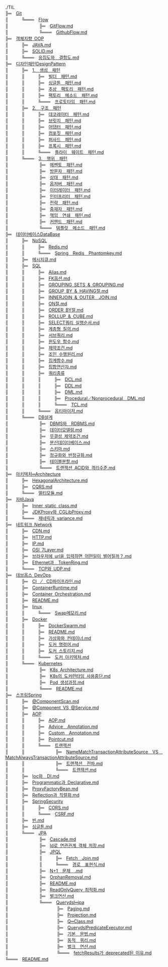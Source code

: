 ./TIL</br>
╠═　[Git](./Git)</br>
║　　　╚═══　[Flow](./Git/Flow)</br>
║　　　　　　　╠═　[GitFlow.md](./Git/Flow/GitFlow.md)</br>
║　　　　　　　╚═══　[GithubFlow.md](./Git/Flow/GithubFlow.md)</br>
╠═　[객체지향 OOP](./객체지향 OOP)</br>
║　　　╠═　[JAVA.md](./객체지향 OOP/JAVA.md)</br>
║　　　╠═　[SOLID.md](./객체지향 OOP/SOLID.md)</br>
║　　　╚═══　[응집도와　결합도.md](./객체지향 OOP/응집도와　결합도.md)</br>
╠═　[디자인패턴DesignPattern](./디자인패턴DesignPattern)</br>
║　　　╠═　[1.　생성　패턴](./디자인패턴DesignPattern/1.　생성　패턴)</br>
║　　　║　　　╠═　[빌더　패턴.md](./디자인패턴DesignPattern/1.　생성　패턴/빌더　패턴.md)</br>
║　　　║　　　╠═　[싱글톤　패턴.md](./디자인패턴DesignPattern/1.　생성　패턴/싱글톤　패턴.md)</br>
║　　　║　　　╠═　[추상　팩토리　패턴.md](./디자인패턴DesignPattern/1.　생성　패턴/추상　팩토리　패턴.md)</br>
║　　　║　　　╠═　[팩토리　메소드　패턴.md](./디자인패턴DesignPattern/1.　생성　패턴/팩토리　메소드　패턴.md)</br>
║　　　║　　　╚═══　[프로토타입　패턴.md](./디자인패턴DesignPattern/1.　생성　패턴/프로토타입　패턴.md)</br>
║　　　╠═　[2.　구조　패턴](./디자인패턴DesignPattern/2.　구조　패턴)</br>
║　　　║　　　╠═　[데코레이터　패턴.md](./디자인패턴DesignPattern/2.　구조　패턴/데코레이터　패턴.md)</br>
║　　　║　　　╠═　[브릿지　패턴.md](./디자인패턴DesignPattern/2.　구조　패턴/브릿지　패턴.md)</br>
║　　　║　　　╠═　[어댑터　패턴.md](./디자인패턴DesignPattern/2.　구조　패턴/어댑터　패턴.md)</br>
║　　　║　　　╠═　[컴포짓　패턴.md](./디자인패턴DesignPattern/2.　구조　패턴/컴포짓　패턴.md)</br>
║　　　║　　　╠═　[퍼사드　패턴.md](./디자인패턴DesignPattern/2.　구조　패턴/퍼사드　패턴.md)</br>
║　　　║　　　╠═　[프록시　패턴.md](./디자인패턴DesignPattern/2.　구조　패턴/프록시　패턴.md)</br>
║　　　║　　　╚═══　[플라이　웨이트　패턴.md](./디자인패턴DesignPattern/2.　구조　패턴/플라이　웨이트　패턴.md)</br>
║　　　╚═══　[3.　행위　패턴](./디자인패턴DesignPattern/3.　행위　패턴)</br>
║　　　　　　　╠═　[메멘토　패턴.md](./디자인패턴DesignPattern/3.　행위　패턴/메멘토　패턴.md)</br>
║　　　　　　　╠═　[방문자　패턴.md](./디자인패턴DesignPattern/3.　행위　패턴/방문자　패턴.md)</br>
║　　　　　　　╠═　[상태　패턴.md](./디자인패턴DesignPattern/3.　행위　패턴/상태　패턴.md)</br>
║　　　　　　　╠═　[옵저버　패턴.md](./디자인패턴DesignPattern/3.　행위　패턴/옵저버　패턴.md)</br>
║　　　　　　　╠═　[이터레이터　패턴.md](./디자인패턴DesignPattern/3.　행위　패턴/이터레이터　패턴.md)</br>
║　　　　　　　╠═　[인터프리터　패턴.md](./디자인패턴DesignPattern/3.　행위　패턴/인터프리터　패턴.md)</br>
║　　　　　　　╠═　[전략　패턴.md](./디자인패턴DesignPattern/3.　행위　패턴/전략　패턴.md)</br>
║　　　　　　　╠═　[중재자　패턴.md](./디자인패턴DesignPattern/3.　행위　패턴/중재자　패턴.md)</br>
║　　　　　　　╠═　[책임　연쇄　패턴.md](./디자인패턴DesignPattern/3.　행위　패턴/책임　연쇄　패턴.md)</br>
║　　　　　　　╠═　[커맨드　패턴.md](./디자인패턴DesignPattern/3.　행위　패턴/커맨드　패턴.md)</br>
║　　　　　　　╚═══　[템플릿　메소드　패턴.md](./디자인패턴DesignPattern/3.　행위　패턴/템플릿　메소드　패턴.md)</br>
╠═　[데이터베이스DataBase](./데이터베이스DataBase)</br>
║　　　╠═　[NoSQL](./데이터베이스DataBase/NoSQL)</br>
║　　　║　　　╠═　[Redis.md](./데이터베이스DataBase/NoSQL/Redis.md)</br>
║　　　║　　　╚═══　[Spring　Redis　Phantomkey.md](./데이터베이스DataBase/NoSQL/Spring　Redis　Phantomkey.md)</br>
║　　　╠═　[메시지큐.md](./데이터베이스DataBase/메시지큐.md)</br>
║　　　╠═　[SQL](./데이터베이스DataBase/SQL)</br>
║　　　║　　　╠═　[Alias.md](./데이터베이스DataBase/SQL/Alias.md)</br>
║　　　║　　　╠═　[FK옵션.md](./데이터베이스DataBase/SQL/FK옵션.md)</br>
║　　　║　　　╠═　[GROUPING SETS & GROUPING.md](./데이터베이스DataBase/SQL/GROUPING SETS & GROUPING.md)</br>
║　　　║　　　╠═　[GROUP BY & HAVING절.md](./데이터베이스DataBase/SQL/GROUP BY & HAVING절.md)</br>
║　　　║　　　╠═　[INNERJOIN & OUTER　JOIN.md](./데이터베이스DataBase/SQL/INNERJOIN & OUTER　JOIN.md)</br>
║　　　║　　　╠═　[ON절.md](./데이터베이스DataBase/SQL/ON절.md)</br>
║　　　║　　　╠═　[ORDER BY절.md](./데이터베이스DataBase/SQL/ORDER BY절.md)</br>
║　　　║　　　╠═　[ROLLUP & CUBE.md](./데이터베이스DataBase/SQL/ROLLUP & CUBE.md)</br>
║　　　║　　　╠═　[SELECT쿼리 실행순서.md](./데이터베이스DataBase/SQL/SELECT쿼리 실행순서.md)</br>
║　　　║　　　╠═　[계층형 질의.md](./데이터베이스DataBase/SQL/계층형 질의.md)</br>
║　　　║　　　╠═　[서브쿼리.md](./데이터베이스DataBase/SQL/서브쿼리.md)</br>
║　　　║　　　╠═　[윈도우 함수.md](./데이터베이스DataBase/SQL/윈도우 함수.md)</br>
║　　　║　　　╠═　[제약조건.md](./데이터베이스DataBase/SQL/제약조건.md)</br>
║　　　║　　　╠═　[조인 수행원리.md](./데이터베이스DataBase/SQL/조인 수행원리.md)</br>
║　　　║　　　╠═　[집계함수.md](./데이터베이스DataBase/SQL/집계함수.md)</br>
║　　　║　　　╠═　[집합연산자.md](./데이터베이스DataBase/SQL/집합연산자.md)</br>
║　　　║　　　╠═　[쿼리종류](./데이터베이스DataBase/SQL/쿼리종류)</br>
║　　　║　　　║　　　╠═　[DCL.md](./데이터베이스DataBase/SQL/쿼리종류/DCL.md)</br>
║　　　║　　　║　　　╠═　[DDL.md](./데이터베이스DataBase/SQL/쿼리종류/DDL.md)</br>
║　　　║　　　║　　　╠═　[DML.md](./데이터베이스DataBase/SQL/쿼리종류/DML.md)</br>
║　　　║　　　║　　　╠═　[Procedural／Nonprocedural　DML.md](./데이터베이스DataBase/SQL/쿼리종류/Procedural／Nonprocedural　DML.md)</br>
║　　　║　　　║　　　╚═══　[TCL.md](./데이터베이스DataBase/SQL/쿼리종류/TCL.md)</br>
║　　　║　　　╚═══　[옵티마이저.md](./데이터베이스DataBase/SQL/옵티마이저.md)</br>
║　　　╚═══　[DB설계](./데이터베이스DataBase/DB설계)</br>
║　　　　　　　╠═　[DBMS와　RDBMS.md](./데이터베이스DataBase/DB설계/DBMS와　RDBMS.md)</br>
║　　　　　　　╠═　[데이터모델링.md](./데이터베이스DataBase/DB설계/데이터모델링.md)</br>
║　　　　　　　╠═　[무결성 제약조건.md](./데이터베이스DataBase/DB설계/무결성 제약조건.md)</br>
║　　　　　　　╠═　[분산데이터베이스.md](./데이터베이스DataBase/DB설계/분산데이터베이스.md)</br>
║　　　　　　　╠═　[스키마.md](./데이터베이스DataBase/DB설계/스키마.md)</br>
║　　　　　　　╠═　[정규화와 반정규화.md](./데이터베이스DataBase/DB설계/정규화와 반정규화.md)</br>
║　　　　　　　╠═　[테이블분할.md](./데이터베이스DataBase/DB설계/테이블분할.md)</br>
║　　　　　　　╚═══　[트랜잭션 ACID와 격리수준.md](./데이터베이스DataBase/DB설계/트랜잭션 ACID와 격리수준.md)</br>
╠═　[아키텍처═Architecture](./아키텍처═Architecture)</br>
║　　　╠═　[HexagonalArchitecture.md](./아키텍처═Architecture/HexagonalArchitecture.md)</br>
║　　　╠═　[CQRS.md](./아키텍처═Architecture/CQRS.md)</br>
║　　　╚═══　[멀티모듈.md](./아키텍처═Architecture/멀티모듈.md)</br>
╠═　[자바Java](./자바Java)</br>
║　　　╠═　[Inner static class.md](./자바Java/Inner static class.md)</br>
║　　　╠═　[JDKProxy와 CGLibProxy.md](./자바Java/JDKProxy와 CGLibProxy.md)</br>
║　　　╚═══　[제네릭과 variance.md](./자바Java/제네릭과 variance.md)</br>
╠═　[네트워크 Network](./네트워크 Network)</br>
║　　　╠═　[CDN.md](./네트워크 Network/CDN.md)</br>
║　　　╠═　[HTTP.md](./네트워크 Network/HTTP.md)</br>
║　　　╠═　[IP.md](./네트워크 Network/IP.md)</br>
║　　　╠═　[OSI 7Layer.md](./네트워크 Network/OSI 7Layer.md)</br>
║　　　╠═　[브라우저에 url을 입력하면 어떤일이 벌어질까？.md](./네트워크 Network/브라우저에 url을 입력하면 어떤일이 벌어질까？.md)</br>
║　　　╠═　[Ethernet과　TokenRing.md](./네트워크 Network/Ethernet과　TokenRing.md)</br>
║　　　╚═══　[TCP와 UDP.md](./네트워크 Network/TCP와 UDP.md)</br>
╠═　[데브옵스 DevOps](./데브옵스 DevOps)</br>
║　　　╠═　[CI　⁄　CD파이프라인.md](./데브옵스 DevOps/CI　⁄　CD파이프라인.md)</br>
║　　　╠═　[ContainerRuntime.md](./데브옵스 DevOps/ContainerRuntime.md)</br>
║　　　╠═　[Container Orchestration.md](./데브옵스 DevOps/Container Orchestration.md)</br>
║　　　╠═　[README.md](./데브옵스 DevOps/README.md)</br>
║　　　╠═　[linux](./데브옵스 DevOps/linux)</br>
║　　　║　　　╚═══　[Swap메모리.md](./데브옵스 DevOps/linux/Swap메모리.md)</br>
║　　　╠═　[Docker](./데브옵스 DevOps/Docker)</br>
║　　　║　　　╠═　[DockerSwarm.md](./데브옵스 DevOps/Docker/DockerSwarm.md)</br>
║　　　║　　　╠═　[README.md](./데브옵스 DevOps/Docker/README.md)</br>
║　　　║　　　╠═　[가상화와 컨테이너.md](./데브옵스 DevOps/Docker/가상화와 컨테이너.md)</br>
║　　　║　　　╠═　[도커 명령어.md](./데브옵스 DevOps/Docker/도커 명령어.md)</br>
║　　　║　　　╠═　[도커 스토리지.md](./데브옵스 DevOps/Docker/도커 스토리지.md)</br>
║　　　║　　　╚═══　[도커 아키텍처.md](./데브옵스 DevOps/Docker/도커 아키텍처.md)</br>
║　　　╚═══　[Kubernetes](./데브옵스 DevOps/Kubernetes)</br>
║　　　　　　　╠═　[K8s Architecture.md](./데브옵스 DevOps/Kubernetes/K8s Architecture.md)</br>
║　　　　　　　╠═　[K8s의 도커런타임 사용중단.md](./데브옵스 DevOps/Kubernetes/K8s의 도커런타임 사용중단.md)</br>
║　　　　　　　╠═　[Pod 생성과정.md](./데브옵스 DevOps/Kubernetes/Pod 생성과정.md)</br>
║　　　　　　　╚═══　[README.md](./데브옵스 DevOps/Kubernetes/README.md)</br>
╠═　[스프링Spring](./스프링Spring)</br>
║　　　╠═　[@ComponentScan.md](./스프링Spring/@ComponentScan.md)</br>
║　　　╠═　[@Component VS @Service.md](./스프링Spring/@Component VS @Service.md)</br>
║　　　╠═　[AOP](./스프링Spring/AOP)</br>
║　　　║　　　╠═　[AOP.md](./스프링Spring/AOP/AOP.md)</br>
║　　　║　　　╠═　[Advice　Annotation.md](./스프링Spring/AOP/Advice　Annotation.md)</br>
║　　　║　　　╠═　[Custom　Annotation.md](./스프링Spring/AOP/Custom　Annotation.md)</br>
║　　　║　　　╠═　[Pointcut.md](./스프링Spring/AOP/Pointcut.md)</br>
║　　　║　　　╚═══　[트랜잭션](./스프링Spring/AOP/트랜잭션)</br>
║　　　║　　　　　　　╠═　[NameMatchTransactionAttributeSource　VS　MatchAlwaysTransactionAttributeSource.md](./스프링Spring/AOP/트랜잭션/NameMatchTransactionAttributeSource　VS　MatchAlwaysTransactionAttributeSource.md)</br>
║　　　║　　　　　　　╠═　[트랜잭션　전파.md](./스프링Spring/AOP/트랜잭션/트랜잭션　전파.md)</br>
║　　　║　　　　　　　╚═══　[트랜잭션.md](./스프링Spring/AOP/트랜잭션/트랜잭션.md)</br>
║　　　╠═　[Ioc와　DI.md](./스프링Spring/Ioc와　DI.md)</br>
║　　　╠═　[Programmatic과 Declarative.md](./스프링Spring/Programmatic과 Declarative.md)</br>
║　　　╠═　[ProxyFactoryBean.md](./스프링Spring/ProxyFactoryBean.md)</br>
║　　　╠═　[Reflection과 직렬화.md](./스프링Spring/Reflection과 직렬화.md)</br>
║　　　╠═　[SpringSecurity](./스프링Spring/SpringSecurity)</br>
║　　　║　　　╠═　[CORS.md](./스프링Spring/SpringSecurity/CORS.md)</br>
║　　　║　　　╚═══　[CSRF.md](./스프링Spring/SpringSecurity/CSRF.md)</br>
║　　　╠═　[빈.md](./스프링Spring/빈.md)</br>
║　　　╠═　[싱글톤.md](./스프링Spring/싱글톤.md)</br>
║　　　╚═══　[JPA](./스프링Spring/JPA)</br>
║　　　　　　　╠═　[Cascade.md](./스프링Spring/JPA/Cascade.md)</br>
║　　　　　　　╠═　[Id로 연관관계 객체 저장.md](./스프링Spring/JPA/Id로 연관관계 객체 저장.md)</br>
║　　　　　　　╠═　[JPQL](./스프링Spring/JPA/JPQL)</br>
║　　　　　　　║　　　╠═　[Fetch　Join.md](./스프링Spring/JPA/JPQL/Fetch　Join.md)</br>
║　　　　　　　║　　　╚═══　[경로　표현식.md](./스프링Spring/JPA/JPQL/경로　표현식.md)</br>
║　　　　　　　╠═　[N+1　문제　.md](./스프링Spring/JPA/N+1　문제　.md)</br>
║　　　　　　　╠═　[OrphanRemoval.md](./스프링Spring/JPA/OrphanRemoval.md)</br>
║　　　　　　　╠═　[README.md](./스프링Spring/JPA/README.md)</br>
║　　　　　　　╠═　[ReadOnlyQuery 최적화.md](./스프링Spring/JPA/ReadOnlyQuery 최적화.md)</br>
║　　　　　　　╠═　[벌크연산.md](./스프링Spring/JPA/벌크연산.md)</br>
║　　　　　　　╚═══　[Querydsl═jpa](./스프링Spring/JPA/Querydsl═jpa)</br>
║　　　　　　　　　　　╠═　[Paging.md](./스프링Spring/JPA/Querydsl═jpa/Paging.md)</br>
║　　　　　　　　　　　╠═　[Projection.md](./스프링Spring/JPA/Querydsl═jpa/Projection.md)</br>
║　　　　　　　　　　　╠═　[Q═Class.md](./스프링Spring/JPA/Querydsl═jpa/Q═Class.md)</br>
║　　　　　　　　　　　╠═　[QuerydslPredicateExecutor.md](./스프링Spring/JPA/Querydsl═jpa/QuerydslPredicateExecutor.md)</br>
║　　　　　　　　　　　╠═　[기본　문법.md](./스프링Spring/JPA/Querydsl═jpa/기본　문법.md)</br>
║　　　　　　　　　　　╠═　[동적　쿼리.md](./스프링Spring/JPA/Querydsl═jpa/동적　쿼리.md)</br>
║　　　　　　　　　　　╠═　[벌크　연산.md](./스프링Spring/JPA/Querydsl═jpa/벌크　연산.md)</br>
║　　　　　　　　　　　╚═══　[fetchResults가 deprecated된 이유.md](./스프링Spring/JPA/Querydsl═jpa/fetchResults가 deprecated된 이유.md)</br>
╚═══　[README.md](./README.md)</br>
